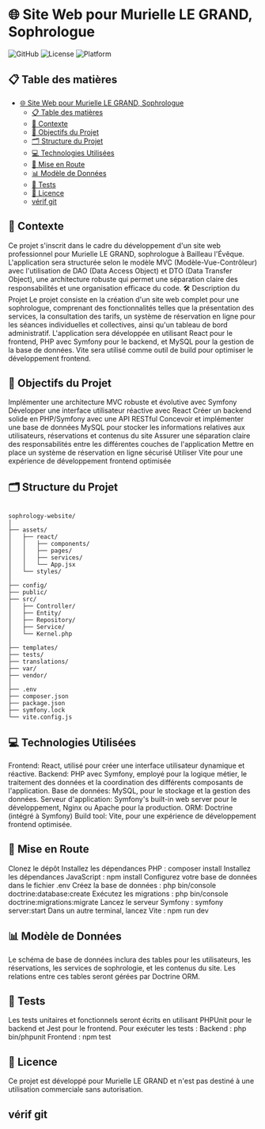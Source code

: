 # 🌐 Site Web pour Murielle LE GRAND, Sophrologue

![GitHub](https://img.shields.io/badge/version-1.0-blue)
![License](https://img.shields.io/badge/license-MIT-green)
![Platform](https://img.shields.io/badge/platform-Windows%20%7C%20Unix%20%2F%20Linux-yellow)

## 📋 Table des matières
- [🌐 Site Web pour Murielle LE GRAND, Sophrologue](#-site-web-pour-murielle-le-grand-sophrologue)
  - [📋 Table des matières](#-table-des-matières)
  - [📝 Contexte](#-contexte)
  - [🎯 Objectifs du Projet](#-objectifs-du-projet)
  - [🗂 Structure du Projet](#-structure-du-projet)
  - [💻 Technologies Utilisées](#-technologies-utilisées)
  - [🚀 Mise en Route](#-mise-en-route)
  - [📊 Modèle de Données](#-modèle-de-données)
  - [🧪 Tests](#-tests)
  - [📜 Licence](#-licence)
  - [vérif git](#vérif-git)

## 📝 Contexte
Ce projet s'inscrit dans le cadre du développement d'un site web professionnel pour Murielle LE GRAND, sophrologue à Bailleau l'Évêque. L'application sera structurée selon le modèle MVC (Modèle-Vue-Contrôleur) avec l'utilisation de DAO (Data Access Object) et DTO (Data Transfer Object), une architecture robuste qui permet une séparation claire des responsabilités et une organisation efficace du code.
🛠 Description du Projet
Le projet consiste en la création d'un site web complet pour une sophrologue, comprenant des fonctionnalités telles que la présentation des services, la consultation des tarifs, un système de réservation en ligne pour les séances individuelles et collectives, ainsi qu'un tableau de bord administratif.
L'application sera développée en utilisant React pour le frontend, PHP avec Symfony pour le backend, et MySQL pour la gestion de la base de données. Vite sera utilisé comme outil de build pour optimiser le développement frontend.

## 🎯 Objectifs du Projet
Implémenter une architecture MVC robuste et évolutive avec Symfony
Développer une interface utilisateur réactive avec React
Créer un backend solide en PHP/Symfony avec une API RESTful
Concevoir et implémenter une base de données MySQL pour stocker les informations relatives aux utilisateurs, réservations et contenus du site
Assurer une séparation claire des responsabilités entre les différentes couches de l'application
Mettre en place un système de réservation en ligne sécurisé
Utiliser Vite pour une expérience de développement frontend optimisée

## 🗂 Structure du Projet


```

sophrology-website/
│
├── assets/
│   ├── react/
│   │   ├── components/
│   │   ├── pages/
│   │   ├── services/
│   │   └── App.jsx
│   └── styles/
│
├── config/
├── public/
├── src/
│   ├── Controller/
│   ├── Entity/
│   ├── Repository/
│   ├── Service/
│   └── Kernel.php
│
├── templates/
├── tests/
├── translations/
├── var/
├── vendor/
│
├── .env
├── composer.json
├── package.json
├── symfony.lock
└── vite.config.js
```
## 💻 Technologies Utilisées
Frontend: React, utilisé pour créer une interface utilisateur dynamique et réactive.
Backend: PHP avec Symfony, employé pour la logique métier, le traitement des données et la coordination des différents composants de l'application.
Base de données: MySQL, pour le stockage et la gestion des données.
Serveur d'application: Symfony's built-in web server pour le développement, Nginx ou Apache pour la production.
ORM: Doctrine (intégré à Symfony)
Build tool: Vite, pour une expérience de développement frontend optimisée.

## 🚀 Mise en Route
Clonez le dépôt
Installez les dépendances PHP : composer install
Installez les dépendances JavaScript : npm install
Configurez votre base de données dans le fichier .env
Créez la base de données : php bin/console doctrine:database:create
Exécutez les migrations : php bin/console doctrine:migrations:migrate
Lancez le serveur Symfony : symfony server:start
Dans un autre terminal, lancez Vite : npm run dev

## 📊 Modèle de Données
Le schéma de base de données inclura des tables pour les utilisateurs, les réservations, les services de sophrologie, et les contenus du site. Les relations entre ces tables seront gérées par Doctrine ORM.

## 🧪 Tests
Les tests unitaires et fonctionnels seront écrits en utilisant PHPUnit pour le backend et Jest pour le frontend. Pour exécuter les tests :
Backend : php bin/phpunit
Frontend : npm test

## 📜 Licence
Ce projet est développé pour Murielle LE GRAND et n'est pas destiné à une utilisation commerciale sans autorisation.

## vérif git
